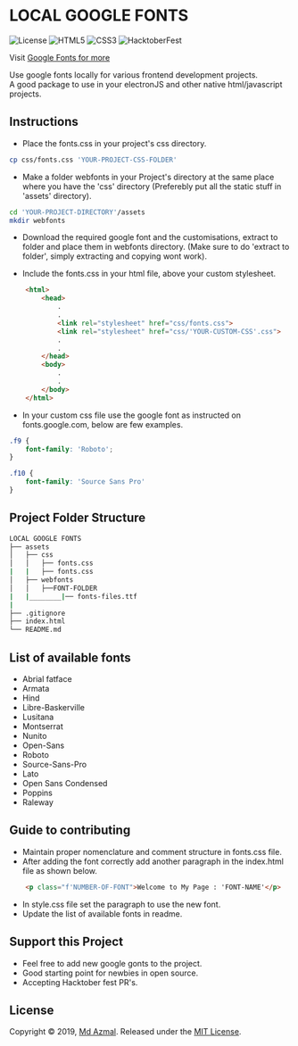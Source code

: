 # LOCAL GOOGLE FONTS
![License](https://img.shields.io/github/license/md-azmal/Local-Google-Fonts?style=for-the-badge)
![HTML5](https://img.shields.io/badge/HTML-5-orange?style=for-the-badge)
![CSS3](https://img.shields.io/badge/CSS-3-green?style=for-the-badge)
![HacktoberFest](https://img.shields.io/badge/HacktoberFest-2k19-blue?style=for-the-badge)

Visit [Google Fonts for more](https://fonts.google.com)

Use google fonts locally for various frontend development projects.   
A good package to use in your electronJS and other native html/javascript projects.

## Instructions

* Place the fonts.css in your project's css directory.

```bash 
cp css/fonts.css 'YOUR-PROJECT-CSS-FOLDER'
```
* Make a folder webfonts in your Project's directory at the same place where you have the 'css' directory
(Preferebly put all the static stuff in 'assets' directory).

```bash
cd 'YOUR-PROJECT-DIRECTORY'/assets
mkdir webfonts
```

* Download the required google font and the customisations, extract to folder and place them in webfonts directory. (Make sure to do 'extract to folder', simply extracting and copying wont work).

* Include the fonts.css in your html file, above your custom stylesheet.
```html
    <html>
        <head>
            .
            .
            <link rel="stylesheet" href="css/fonts.css">
            <link rel="stylesheet" href="css/'YOUR-CUSTOM-CSS'.css">
            .
            .
        </head>
        <body>
            .
            .
        </body>
    </html>
```

* In your custom css file use the google font as instructed on fonts.google.com, below are few examples.
```css
.f9 {
    font-family: 'Roboto';
}

.f10 {
    font-family: 'Source Sans Pro'
}
```

## Project Folder Structure

```bash
LOCAL GOOGLE FONTS
├── assets
│   ├── css
│   │   ├── fonts.css
|   |   ├── fonts.css
│   ├── webfonts
│   │   ├──FONT-FOLDER
|   |________|── fonts-files.ttf
|
├── .gitignore   
├── index.html
└── README.md
```

## List of available fonts 
* Abrial fatface
* Armata
* Hind
* Libre-Baskerville
* Lusitana
* Montserrat
* Nunito
* Open-Sans
* Roboto
* Source-Sans-Pro
* Lato
* Open Sans Condensed
* Poppins
* Raleway

## Guide to contributing
* Maintain proper nomenclature and comment structure in fonts.css file.
* After adding the font correctly add another paragraph in the index.html file as shown below.
```html
    <p class="f'NUMBER-OF-FONT">Welcome to My Page : 'FONT-NAME'</p>

```
* In style.css file set the paragraph to use the new font.
* Update the list of available fonts in readme.

## Support this Project
* Feel free to add new google gonts to the project.
* Good starting point for newbies in open source.
* Accepting Hacktober fest PR's.

## License
Copyright © 2019, [Md Azmal](https://github.com/md-azmal).
Released under the [MIT License](LICENSE).
